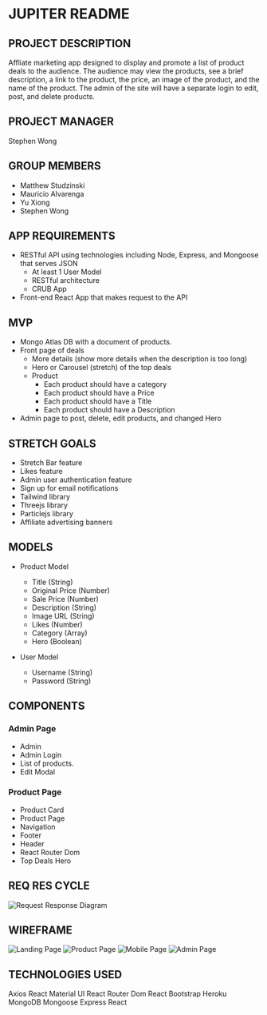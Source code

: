 # JUPITER README

## PROJECT DESCRIPTION

Affliate marketing app designed to display and promote a list of product deals to the audience. The audience may view the products, see a brief description, a link to the product, the price, an image of the product, and the name of the product. The admin of the site will have a separate login to edit, post, and delete products.

## PROJECT MANAGER

Stephen Wong

## GROUP MEMBERS

- Matthew Studzinski
- Mauricio Alvarenga
- Yu Xiong
- Stephen Wong

## APP REQUIREMENTS

- RESTful API using technologies including Node, Express, and Mongoose that serves JSON
  - At least 1 User Model
  - RESTful architecture
  - CRUB App
- Front-end React App that makes request to the API

## MVP

- Mongo Atlas DB with a document of products.
- Front page of deals
  - More details (show more details when the description is too long)
  - Hero or Carousel (stretch) of the top deals
  - Product
    - Each product should have a category
    - Each product should have a Price
    - Each product should have a Title
    - Each product should have a Description
- Admin page to post, delete, edit products, and changed Hero

## STRETCH GOALS

- Stretch Bar feature
- Likes feature
- Admin user authentication feature
- Sign up for email notifications
- Tailwind library
- Threejs library
- Particlejs library
- Affiliate advertising banners

## MODELS

- Product Model

  - Title (String)
  - Original Price (Number)
  - Sale Price (Number)
  - Description (String)
  - Image URL (String)
  - Likes (Number)
  - Category (Array)
  - Hero (Boolean)

- User Model
  - Username (String)
  - Password (String)

## COMPONENTS

### Admin Page

- Admin
- Admin Login
- List of products.
- Edit Modal

### Product Page

- Product Card
- Product Page
- Navigation
- Footer
- Header
- React Router Dom
- Top Deals Hero

## REQ RES CYCLE

![Request Response Diagram](./assets/planning/req-res-cycle-diagram.png)

## WIREFRAME

![Landing Page](./assets/planning/landing-page.jpg)
![Product Page](./assets/planning/product-page.jpg)
![Mobile Page](./assets/planning/mobile-landing-page.jpg)
![Admin Page](./assets/planning/admin-page.jpg)

## TECHNOLOGIES USED

Axios
React Material UI
React Router Dom
React Bootstrap
Heroku
MongoDB
Mongoose
Express
React

